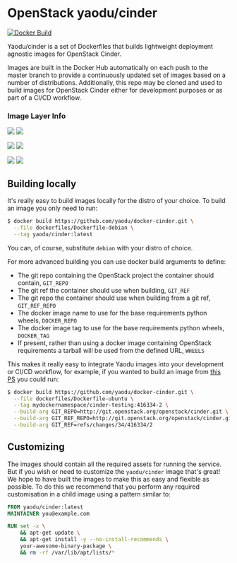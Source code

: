 # OpenStack yaodu/cinder
[![Docker Build](https://img.shields.io/docker/automated/yaodu/cinder.svg)](https://hub.docker.com/r/yaodu/cinder/)

Yaodu/cinder is a set of Dockerfiles that builds lightweight deployment agnostic images for OpenStack Cinder.

Images are built in the Docker Hub automatically on each push to the master branch to provide a continuously updated set of images based on a number of distributions. Additionally, this repo may be cloned and used to build images for OpenStack Cinder either for development purposes or as part of a CI/CD workflow.


### Image Layer Info
[![](https://images.microbadger.com/badges/version/yaodu/cinder:latest.svg)](https://microbadger.com/images/yaodu/cinder:latest "yaodu/cinder:latest") [![](https://images.microbadger.com/badges/image/yaodu/cinder:latest.svg)](https://microbadger.com/images/yaodu/cinder:latest "yaodu/cinder:latest")

[![](https://images.microbadger.com/badges/version/yaodu/cinder:ubuntu.svg)](https://microbadger.com/images/yaodu/cinder:ubuntu "yaodu/cinder:ubuntu") [![](https://images.microbadger.com/badges/image/yaodu/cinder:ubuntu.svg)](https://microbadger.com/images/yaodu/cinder:ubuntu "yaodu/cinder:ubuntu")

[![](https://images.microbadger.com/badges/version/yaodu/cinder:centos.svg)](https://microbadger.com/images/yaodu/cinder:centos "yaodu/cinder:centos") [![](https://images.microbadger.com/badges/image/yaodu/cinder:centos.svg)](https://microbadger.com/images/yaodu/cinder:centos "yaodu/cinder:centos")


## Building locally
It's really easy to build images locally for the distro of your choice. To build an image you only need to run:
``` bash
$ docker build https://github.com/yaodu/docker-cinder.git \
  --file dockerfiles/Dockerfile-debian \
  --tag yaodu/cinder:latest
```
You can, of course, substitute `debian` with your distro of choice.

For more advanced building you can use docker build arguments to define:
  * The git repo containing the OpenStack project the container should contain, `GIT_REPO`
  * The git ref the container should use when building, `GIT_REF`
  * The git repo the container should use when building from a git ref, `GIT_REF_REPO`
  * The docker image name to use for the base requirements python wheels, `DOCKER_REPO`
  * The docker image tag to use for the base requirements python wheels, `DOCKER_TAG`
  * If present, rather than using a docker image containing OpenStack requirements a tarball will be used from the defined URL, `WHEELS`

This makes it really easy to integrate Yaodu images into your development or CI/CD workflow, for example, if you wanted to build an image from [this PS](https://review.openstack.org/#/c/416334/2) you could run:
``` bash
$ docker build https://github.com/yaodu/docker-cinder.git \
  --file dockerfiles/Dockerfile-ubuntu \
  --tag mydockernamespace/cinder-testing:416334-2 \
  --build-arg GIT_REPO=http://git.openstack.org/openstack/cinder.git \
  --build-arg GIT_REF_REPO=http://git.openstack.org/openstack/cinder.git \
  --build-arg GIT_REF=refs/changes/34/416334/2
```


## Customizing
The images should contain all the required assets for running the service. But if you wish or need to customize the `yaodu/cinder` image that's great! We hope to have built the images to make this as easy and flexible as possible. To do this we recommend that you perform any required customisation in a child image using a pattern similar to:

``` Dockerfile
FROM yaodu/cinder:latest
MAINTAINER you@example.com

RUN set -x \
    && apt-get update \
    && apt-get install -y --no-install-recommends \
    your-awesome-binary-package \
    && rm -rf /var/lib/apt/lists/*
```
